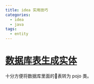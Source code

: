 ```yaml
---
title: idea 实用技巧
categories:
  - idea
  - java
tags:
  - entity
---
```


# [数据库表生成实体](https://blog.csdn.net/weixin_39568559/article/details/79609916)

十分方便将数据库里面的表转为 pojo 类。
